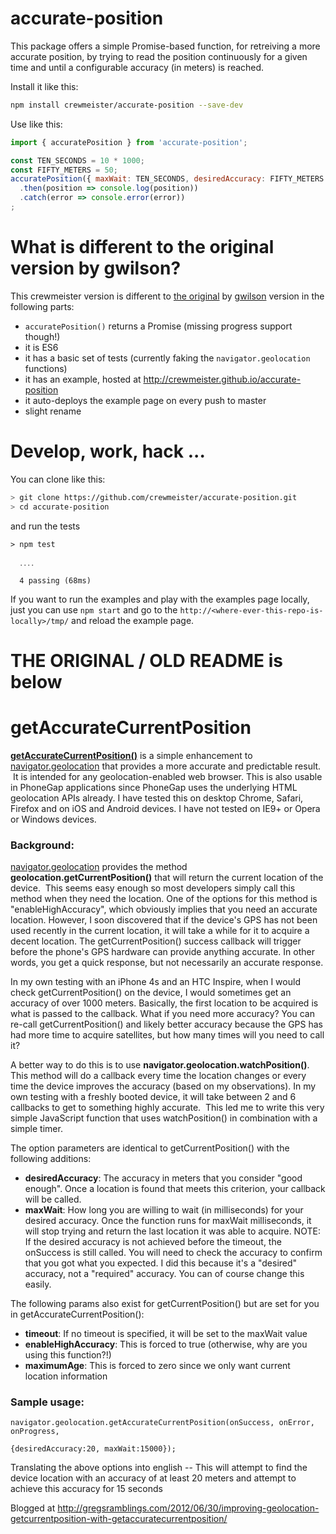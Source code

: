 # accurate-position

This package offers a simple Promise-based function, for retreiving a more accurate position,
by trying to read the position continuously for a given time and until a configurable accuracy (in meters)
is reached.

Install it like this:
```bash
npm install crewmeister/accurate-position --save-dev
```

Use like this:
```js
import { accuratePosition } from 'accurate-position';

const TEN_SECONDS = 10 * 1000;
const FIFTY_METERS = 50;
accuratePosition({ maxWait: TEN_SECONDS, desiredAccuracy: FIFTY_METERS })
  .then(position => console.log(position))
  .catch(error => console.error(error))
;
```

# What is different to the original version by gwilson?

This crewmeister version is different to [the original](original-version) by [gwilson] version in the following parts:
- `accuratePosition()` returns a Promise (missing progress support though!)
- it is ES6
- it has a basic set of tests (currently faking the `navigator.geolocation` functions)
- it has an example, hosted at http://crewmeister.github.io/accurate-position
- it auto-deploys the example page on every push to master
- slight rename

[gwilson]: https://github.com/gwilson
[original-version]: https://github.com/gwilson/getAccurateCurrentPosition

# Develop, work, hack ...

You can clone like this:
```bash
> git clone https://github.com/crewmeister/accurate-position.git
> cd accurate-position
```
and run the tests 
```
> npm test

  ․․․․

  4 passing (68ms)

```

If you want to run the examples and play with the examples page locally, just
you can use `npm start` and go to the `http://<where-ever-this-repo-is-locally>/tmp/`
and reload the example page.

# THE ORIGINAL / OLD README is below

getAccurateCurrentPosition
==========================
<a href="https://github.com/gwilson/getAccurateCurrentPosition" target="_blank"><strong>getAccurateCurrentPosition()</strong></a> is a simple enhancement to <a href="http://dev.w3.org/geo/api/spec-source.html" target="_blank">navigator.geolocation</a> that provides a more accurate and predictable result.  It is intended for any geolocation-enabled web browser. This is also usable in PhoneGap applications since PhoneGap uses the underlying HTML geolocation APIs already. I have tested this on desktop Chrome, Safari, Firefox and on iOS and Android devices. I have not tested on IE9+ or Opera or Windows devices.
<h3>Background:</h3>
<a href="http://dev.w3.org/geo/api/spec-source.html" target="_blank">navigator.geolocation</a> provides the method <strong>geolocation.getCurrentPosition()</strong> that will return the current location of the device.  This seems easy enough so most developers simply call this method when they need the location. One of the options for this method is "enableHighAccuracy", which obviously implies that you need an accurate location. However, I soon discovered that if the device's GPS has not been used recently in the current location, it will take a while for it to acquire a decent location. The getCurrentPosition() success callback will trigger before the phone's GPS hardware can provide anything accurate. In other words, you get a quick response, but not necessarily an accurate response.

In my own testing with an iPhone 4s and an HTC Inspire, when I would check getCurrentPosition() on the device, I would sometimes get an accuracy of over 1000 meters. Basically, the first location to be acquired is what is passed to the callback. What if you need more accuracy? You can re-call getCurrentPosition() and likely better accuracy because the GPS has had more time to acquire satellites, but how many times will you need to call it?

A better way to do this is to use <strong>navigator.geolocation.watchPosition()</strong>. This method will do a callback every time the location changes or every time the device improves the accuracy (based on my observations). In my own testing with a freshly booted device, it will take between 2 and 6 callbacks to get to something highly accurate.  This led me to write this very simple JavaScript function that uses watchPosition() in combination with a simple timer.

The option parameters are identical to getCurrentPosition() with the following additions:
<ul>
   <li><strong>desiredAccuracy</strong>: The accuracy in meters that you consider "good enough". Once a location is found that meets this criterion, your callback will be called.</li>
   <li><strong>maxWait</strong>: How long you are willing to wait (in milliseconds) for your desired accuracy. Once the function runs for maxWait milliseconds, it will stop trying and return the last location it was able to acquire. NOTE: If the desired accuracy is not achieved before the timeout, the onSuccess is still called. You will need to check the accuracy to confirm that you got what you expected. I did this because it's a "desired" accuracy, not a "required" accuracy. You can of course change this easily.</li>
</ul>
The following params also exist for getCurrentPosition() but are set for you in getAccurateCurrentPosition():
<ul>
   <li><strong>timeout</strong>: If no timeout is specified, it will be set to the maxWait value</li>
   <li><strong>enableHighAccuracy</strong>: This is forced to true (otherwise, why are you using this function?!)</li>
   <li><strong>maximumAge</strong>: This is forced to zero since we only want current location information</li>
</ul>

<h3>Sample usage:</h3>
<code>navigator.geolocation.getAccurateCurrentPosition(onSuccess, onError, onProgress, 
                                                        {desiredAccuracy:20, maxWait:15000});</code>

Translating the above options into english -- This will attempt to find the device location with an accuracy of at least 20 meters and attempt to achieve this accuracy for 15 seconds

Blogged at <a target="_blank" href="http://gregsramblings.com/2012/06/30/improving-geolocation-getcurrentposition-with-getaccuratecurrentposition/">http://gregsramblings.com/2012/06/30/improving-geolocation-getcurrentposition-with-getaccuratecurrentposition/</a>
